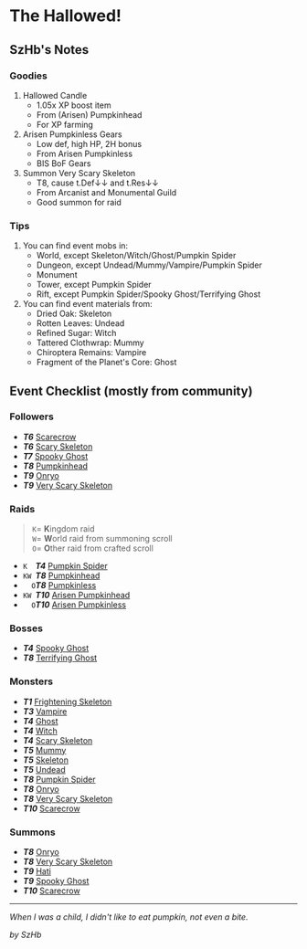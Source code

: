 # The Hallowed!

## SzHb's Notes

### Goodies

1. Hallowed Candle
   - 1.05x XP boost item
   - From (Arisen) Pumpkinhead
   - For XP farming
2. Arisen Pumpkinless Gears
   - Low def, high HP, 2H bonus
   - From Arisen Pumpkinless
   - BIS BoF Gears
3. Summon Very Scary Skeleton
   - T8, cause t.Def↓↓ and t.Res↓↓
   - From Arcanist and Monumental Guild
   - Good summon for raid

### Tips

1. You can find event mobs in:
   - World, except Skeleton/Witch/Ghost/Pumpkin Spider
   - Dungeon, except Undead/Mummy/Vampire/Pumpkin Spider
   - Monument
   - Tower, except Pumpkin Spider
   - Rift, except Pumpkin Spider/Spooky Ghost/Terrifying Ghost
2. You can find event materials from:
   - Dried Oak: Skeleton
   - Rotten Leaves: Undead
   - Refined Sugar: Witch
   - Tattered Clothwrap: Mummy
   - Chiroptera Remains: Vampire
   - Fragment of the Planet's Core: Ghost

## Event Checklist (mostly from community)

### Followers
- ***T6*** [Scarecrow](https://codex.fqegg.top/#/codex/followers/scarecrow/)
- ***T6*** [Scary Skeleton](https://codex.fqegg.top/#/codex/followers/scary-skeleton/)
- ***T7*** [Spooky Ghost](https://codex.fqegg.top/#/codex/followers/spooky-ghost/)
- ***T8*** [Pumpkinhead](https://codex.fqegg.top/#/codex/followers/pumpkinhead/)
- ***T9*** [Onryo](https://codex.fqegg.top/#/codex/followers/onryo/)
- ***T9*** [Very Scary Skeleton](https://codex.fqegg.top/#/codex/followers/very-scary-skeleton/)

### Raids

> `K`= **K**ingdom raid <br>
> `W`= **W**orld raid from summoning scroll <br>
> `O`= **O**ther raid from crafted scroll

- `K  `***T4*** [Pumpkin Spider](https://codex.fqegg.top/#/codex/raids/pumpkin-spider/)
- `KW `***T8*** [Pumpkinhead](https://codex.fqegg.top/#/codex/raids/pumpkinhead/)
- `  O`***T8*** [Pumpkinless](https://codex.fqegg.top/#/codex/raids/pumpkinless/)
- `KW `***T10*** [Arisen Pumpkinhead](https://codex.fqegg.top/#/codex/raids/arisen-pumpkinhead/)
- `  O`***T10*** [Arisen Pumpkinless](https://codex.fqegg.top/#/codex/raids/arisen-pumpkinless/)

### Bosses

- ***T4*** [Spooky Ghost](https://codex.fqegg.top/#/codex/bosses/spooky-ghost/)
- ***T8*** [Terrifying Ghost](https://codex.fqegg.top/#/codex/bosses/terrifying-ghost/)

### Monsters

- ***T1*** [Frightening Skeleton](https://codex.fqegg.top/#/codex/monsters/frightening-skeleton/)
- ***T3*** [Vampire](https://codex.fqegg.top/#/codex/monsters/vampire-6bb40b71/)
- ***T4*** [Ghost](https://codex.fqegg.top/#/codex/monsters/ghost-6719abf3/)
- ***T4*** [Witch](https://codex.fqegg.top/#/codex/monsters/witch/)
- ***T4*** [Scary Skeleton](https://codex.fqegg.top/#/codex/monsters/scary-skeleton/)
- ***T5*** [Mummy](https://codex.fqegg.top/#/codex/monsters/mummy/)
- ***T5*** [Skeleton](https://codex.fqegg.top/#/codex/monsters/skeleton-96a555cc/)
- ***T5*** [Undead](https://codex.fqegg.top/#/codex/monsters/undead/)
- ***T8*** [Pumpkin Spider](https://codex.fqegg.top/#/codex/monsters/pumpkin-spider/)
- ***T8*** [Onryo](https://codex.fqegg.top/#/codex/monsters/onryo/)
- ***T8*** [Very Scary Skeleton](https://codex.fqegg.top/#/codex/monsters/very-scary-skeleton/)
- ***T10*** [Scarecrow](https://codex.fqegg.top/#/codex/monsters/scarecrow/)

### Summons

- ***T8*** [Onryo](https://codex.fqegg.top/#/codex/spells/summon-onryo/)
- ***T8*** [Very Scary Skeleton](https://codex.fqegg.top/#/codex/spells/summon-very-scary-skeleton/)
- ***T9*** [Hati](https://codex.fqegg.top/#/codex/spells/summon-hati/)
- ***T9*** [Spooky Ghost](https://codex.fqegg.top/#/codex/spells/summon-spooky-ghost/)
- ***T10*** [Scarecrow](https://codex.fqegg.top/#/codex/spells/summon-scarecrow/)

---

*When I was a child, I didn't like to eat pumpkin, not even a bite.*

*by SzHb*